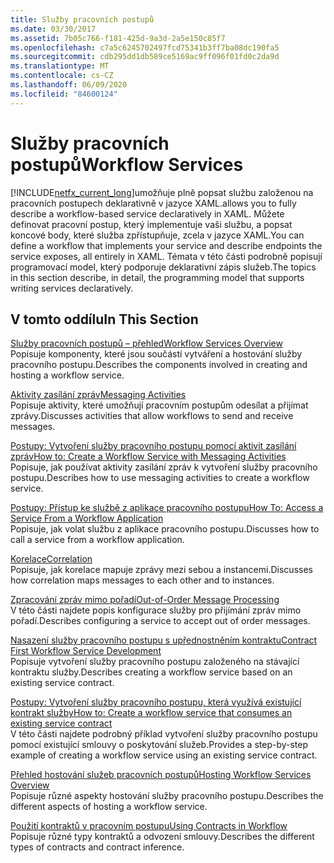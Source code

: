 ```yaml
---
title: Služby pracovních postupů
ms.date: 03/30/2017
ms.assetid: 7b05c766-f181-425d-9a3d-2a5e150c85f7
ms.openlocfilehash: c7a5c6245702497fcd75341b3ff7ba08dc190fa5
ms.sourcegitcommit: cdb295dd1db589ce5169ac9ff096f01fd0c2da9d
ms.translationtype: MT
ms.contentlocale: cs-CZ
ms.lasthandoff: 06/09/2020
ms.locfileid: "84600124"
---
```

# <a name="workflow-services"></a><span data-ttu-id="2b0cf-102">Služby pracovních postupů</span><span class="sxs-lookup"><span data-stu-id="2b0cf-102">Workflow Services</span></span>
[!INCLUDE[netfx_current_long](../../../../includes/netfx-current-long-md.md)]<span data-ttu-id="2b0cf-103">umožňuje plně popsat službu založenou na pracovních postupech deklarativně v jazyce XAML.</span><span class="sxs-lookup"><span data-stu-id="2b0cf-103">allows you to fully describe a workflow-based service declaratively in XAML.</span></span> <span data-ttu-id="2b0cf-104">Můžete definovat pracovní postup, který implementuje vaši službu, a popsat koncové body, které služba zpřístupňuje, zcela v jazyce XAML.</span><span class="sxs-lookup"><span data-stu-id="2b0cf-104">You can define a workflow that implements your service and describe endpoints the service exposes, all entirely in XAML.</span></span> <span data-ttu-id="2b0cf-105">Témata v této části podrobně popisují programovací model, který podporuje deklarativní zápis služeb.</span><span class="sxs-lookup"><span data-stu-id="2b0cf-105">The topics in this section describe, in detail, the programming model that supports writing services declaratively.</span></span>  
  
## <a name="in-this-section"></a><span data-ttu-id="2b0cf-106">V tomto oddílu</span><span class="sxs-lookup"><span data-stu-id="2b0cf-106">In This Section</span></span>  
 [<span data-ttu-id="2b0cf-107">Služby pracovních postupů – přehled</span><span class="sxs-lookup"><span data-stu-id="2b0cf-107">Workflow Services Overview</span></span>](workflow-services-overview.md)  
 <span data-ttu-id="2b0cf-108">Popisuje komponenty, které jsou součástí vytváření a hostování služby pracovního postupu.</span><span class="sxs-lookup"><span data-stu-id="2b0cf-108">Describes the components involved in creating and hosting a workflow service.</span></span>  
  
 [<span data-ttu-id="2b0cf-109">Aktivity zasílání zpráv</span><span class="sxs-lookup"><span data-stu-id="2b0cf-109">Messaging Activities</span></span>](messaging-activities.md)  
 <span data-ttu-id="2b0cf-110">Popisuje aktivity, které umožňují pracovním postupům odesílat a přijímat zprávy.</span><span class="sxs-lookup"><span data-stu-id="2b0cf-110">Discusses activities that allow workflows to send and receive messages.</span></span>  
  
 [<span data-ttu-id="2b0cf-111">Postupy: Vytvoření služby pracovního postupu pomocí aktivit zasílání zpráv</span><span class="sxs-lookup"><span data-stu-id="2b0cf-111">How to: Create a Workflow Service with Messaging Activities</span></span>](how-to-create-a-workflow-service-with-messaging-activities.md)  
 <span data-ttu-id="2b0cf-112">Popisuje, jak používat aktivity zasílání zpráv k vytvoření služby pracovního postupu.</span><span class="sxs-lookup"><span data-stu-id="2b0cf-112">Describes how to use messaging activities to create a workflow service.</span></span>  
  
 [<span data-ttu-id="2b0cf-113">Postupy: Přístup ke službě z aplikace pracovního postupu</span><span class="sxs-lookup"><span data-stu-id="2b0cf-113">How To: Access a Service From a Workflow Application</span></span>](how-to-access-a-service-from-a-workflow-application.md)  
 <span data-ttu-id="2b0cf-114">Popisuje, jak volat službu z aplikace pracovního postupu.</span><span class="sxs-lookup"><span data-stu-id="2b0cf-114">Discusses how to call a service from a workflow application.</span></span>  
  
 [<span data-ttu-id="2b0cf-115">Korelace</span><span class="sxs-lookup"><span data-stu-id="2b0cf-115">Correlation</span></span>](correlation.md)  
 <span data-ttu-id="2b0cf-116">Popisuje, jak korelace mapuje zprávy mezi sebou a instancemi.</span><span class="sxs-lookup"><span data-stu-id="2b0cf-116">Discusses how correlation maps messages to each other and to instances.</span></span>  
  
 [<span data-ttu-id="2b0cf-117">Zpracování zpráv mimo pořadí</span><span class="sxs-lookup"><span data-stu-id="2b0cf-117">Out-of-Order Message Processing</span></span>](out-of-order-message-processing.md)  
 <span data-ttu-id="2b0cf-118">V této části najdete popis konfigurace služby pro přijímání zpráv mimo pořadí.</span><span class="sxs-lookup"><span data-stu-id="2b0cf-118">Describes configuring a service to accept out of order messages.</span></span>  
  
 [<span data-ttu-id="2b0cf-119">Nasazení služby pracovního postupu s upřednostněním kontraktu</span><span class="sxs-lookup"><span data-stu-id="2b0cf-119">Contract First Workflow Service Development</span></span>](../../windows-workflow-foundation/contract-first-workflow-service-development.md)  
 <span data-ttu-id="2b0cf-120">Popisuje vytvoření služby pracovního postupu založeného na stávající kontraktu služby.</span><span class="sxs-lookup"><span data-stu-id="2b0cf-120">Describes creating a workflow service based on an existing service contract.</span></span>  
  
 [<span data-ttu-id="2b0cf-121">Postupy: Vytvoření služby pracovního postupu, která využívá existující kontrakt služby</span><span class="sxs-lookup"><span data-stu-id="2b0cf-121">How to: Create a workflow service that consumes an existing service contract</span></span>](../../windows-workflow-foundation/how-to-create-a-workflow-service-that-consumes-an-existing-service-contract.md)  
 <span data-ttu-id="2b0cf-122">V této části najdete podrobný příklad vytvoření služby pracovního postupu pomocí existující smlouvy o poskytování služeb.</span><span class="sxs-lookup"><span data-stu-id="2b0cf-122">Provides a step-by-step example of creating a workflow service using an existing service contract.</span></span>  
  
 [<span data-ttu-id="2b0cf-123">Přehled hostování služeb pracovních postupů</span><span class="sxs-lookup"><span data-stu-id="2b0cf-123">Hosting Workflow Services Overview</span></span>](hosting-workflow-services-overview.md)  
 <span data-ttu-id="2b0cf-124">Popisuje různé aspekty hostování služby pracovního postupu.</span><span class="sxs-lookup"><span data-stu-id="2b0cf-124">Describes the different aspects of hosting a workflow service.</span></span>  
  
 [<span data-ttu-id="2b0cf-125">Použití kontraktů v pracovním postupu</span><span class="sxs-lookup"><span data-stu-id="2b0cf-125">Using Contracts in Workflow</span></span>](using-contracts-in-workflow.md)  
 <span data-ttu-id="2b0cf-126">Popisuje různé typy kontraktů a odvození smlouvy.</span><span class="sxs-lookup"><span data-stu-id="2b0cf-126">Describes the different types of contracts and contract inference.</span></span>

